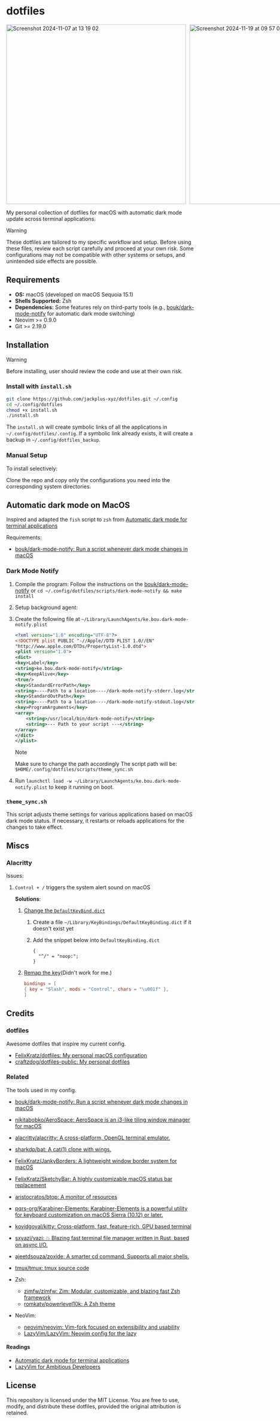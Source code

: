 # dotfiles
<div style="display: flex; gap: 10px;">
  <img width="480" alt="Screenshot 2024-11-07 at 13 19 02" src="https://github.com/user-attachments/assets/2d9fd668-167d-4cb2-b6eb-2c717033b5d5">
  <img width="480" alt="Screenshot 2024-11-19 at 09 57 04" src="https://github.com/user-attachments/assets/41433943-75cc-4e61-8c2e-cc1e1e2da058">
</div>

My personal collection of dotfiles for macOS with automatic dark mode update across terminal applications.

> [!WARNING]
> These dotfiles are tailored to my specific workflow and setup. Before using these files, review each script carefully and proceed at your own risk. Some configurations may not be compatible with other systems or setups, and unintended side effects are possible.

## Requirements

- **OS:** macOS (developed on macOS Sequoia 15.1)
- **Shells Supported:** Zsh
- **Dependencies:** Some features rely on third-party tools (e.g., [bouk/dark-mode-notify](https://github.com/bouk/dark-mode-notify) for automatic dark mode switching)
- Neovim >= 0.9.0
- Git >= 2.19.0

## Installation

> [!WARNING]
> Before installing, user should review the code and use at their own risk.

### Install with `install.sh`

```sh
git clone https://github.com/jackplus-xyz/dotfiles.git ~/.config
cd ~/.config/dotfiles
chmod +x install.sh
./install.sh
```

The `install.sh` will create symbolic links of all the applications in `~/.config/dotfiles/.config`.
If a symbolic link already exists, it will create a backup in `~/.config/dotfiles_backup`.

### Manual Setup

To install selectively:

Clone the repo and copy only the configurations you need into the corresponding system directories.

## Automatic dark mode on MacOS

Inspired and adapted the `fish` script to `zsh` from [Automatic dark mode for terminal applications](https://arslan.io/2021/02/15/automatic-dark-mode-for-terminal-applications/)

Requirements:

- [bouk/dark-mode-notify: Run a script whenever dark mode changes in macOS](https://github.com/bouk/dark-mode-notify)

### Dark Mode Notify

1. Compile the program:
   Follow the instructions on the [bouk/dark-mode-notify](https://github.com/bouk/dark-mode-notify) or `cd ~/.config/dotfiles/scripts/dark-mode-notify && make install`
1. Setup background agent:
1. Create the following file at `~/Library/LaunchAgents/ke.bou.dark-mode-notify.plist`

   ```xml
   <?xml version="1.0" encoding="UTF-8"?>
   <!DOCTYPE plist PUBLIC "-//Apple//DTD PLIST 1.0//EN"
   "http://www.apple.com/DTDs/PropertyList-1.0.dtd">
   <plist version="1.0">
   <dict>
   <key>Label</key>
   <string>ke.bou.dark-mode-notify</string>
   <key>KeepAlive</key>
   <true/>
   <key>StandardErrorPath</key>
   <string>----Path to a location----/dark-mode-notify-stderr.log</string>
   <key>StandardOutPath</key>
   <string>----Path to a location----/dark-mode-notify-stdout.log</string>
   <key>ProgramArguments</key>
   <array>
       <string>/usr/local/bin/dark-mode-notify</string>
       <string>--- Path to your script ---</string>
   </array>
   </dict>
   </plist>
   ```

   > [!Note]
   > Make sure to change the path accordingly
   > The script path will be: `$HOME/.config/dotfiles/scripts/theme_sync.sh`

1. Run `launchctl load -w ~/Library/LaunchAgents/ke.bou.dark-mode-notify.plist` to keep it running on boot.

### `theme_sync.sh`

This script adjusts theme settings for various applications based on macOS dark mode status. If necessary, it restarts or reloads applications for the changes to take effect.

## Miscs

### Alacritty

Issues:

1.  `Control + /` triggers the system alert sound on macOS

    **Solutions**:

    1. [Change the `DefaultKeyBind.dict`](https://github.com/alacritty/alacritty/issues/3014#issuecomment-1659329460)

       1. Create a file `~/Library/KeyBindings/DefaultKeyBinding.dict` if it doesn't exist yet
       2. Add the snippet below into `DefaultKeyBinding.dict`

          ```dict
          {
            "^/" = "noop:";
          }
          ```

    1. [Remap the key](https://github.com/alacritty/alacritty/issues/7608#issuecomment-1975006973)(Didn't work for me.)

       ```toml
       bindings = [
       { key = "Slash", mods = "Control", chars = "\u001f" },
       ]
       ```

## Credits

### dotfiles

Awesome dotfiles that inspire my current config.

- [FelixKratz/dotfiles: My personal macOS configuration](https://github.com/FelixKratz/dotfiles)
- [craftzdog/dotfiles-public: My personal dotfiles](https://github.com/craftzdog/dotfiles-public)

### Related

The tools used in my config.

- [bouk/dark-mode-notify: Run a script whenever dark mode changes in macOS](https://github.com/bouk/dark-mode-notify)
- [nikitabobko/AeroSpace: AeroSpace is an i3-like tiling window manager for macOS](https://github.com/nikitabobko/AeroSpace)
- [alacritty/alacritty: A cross-platform, OpenGL terminal emulator.](https://github.com/alacritty/alacritty)
- [sharkdp/bat: A cat(1) clone with wings.](https://github.com/sharkdp/bat)
- [FelixKratz/JankyBorders: A lightweight window border system for macOS](https://github.com/FelixKratz/JankyBorders)
- [FelixKratz/SketchyBar: A highly customizable macOS status bar replacement](https://github.com/FelixKratz/SketchyBar)
- [aristocratos/btop: A monitor of resources](https://github.com/aristocratos/btop)
- [pqrs-org/Karabiner-Elements: Karabiner-Elements is a powerful utility for keyboard customization on macOS Sierra (10.12) or later.](https://github.com/pqrs-org/Karabiner-Elements)
- [kovidgoyal/kitty: Cross-platform, fast, feature-rich, GPU based terminal](https://github.com/kovidgoyal/kitty)
- [sxyazi/yazi: 💥 Blazing fast terminal file manager written in Rust, based on async I/O.](https://github.com/sxyazi/yazi)
- [ajeetdsouza/zoxide: A smarter cd command. Supports all major shells.](https://github.com/ajeetdsouza/zoxide)
- [tmux/tmux: tmux source code](https://github.com/tmux/tmux)
- Zsh:

  - [zimfw/zimfw: Zim: Modular, customizable, and blazing fast Zsh framework](https://github.com/zimfw/zimfw)
  - [romkatv/powerlevel10k: A Zsh theme](https://github.com/romkatv/powerlevel10k)

- NeoVim:
  - [neovim/neovim: Vim-fork focused on extensibility and usability](https://github.com/neovim/neovim)
  - [LazyVim/LazyVim: Neovim config for the lazy](https://github.com/LazyVim/LazyVim)

#### Readings

- [Automatic dark mode for terminal applications](https://arslan.io/2021/02/15/automatic-dark-mode-for-terminal-applications/)
- [LazyVim for Ambitious Developers](https://lazyvim-ambitious-devs.phillips.codes/)

## License

This repository is licensed under the MIT License. You are free to use, modify, and distribute these dotfiles, provided the original attribution is retained.
